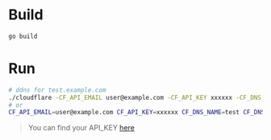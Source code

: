 # Build

```sh
go build
```

# Run

```sh
# ddns for test.example.com
./cloudflare -CF_API_EMAIL user@example.com -CF_API_KEY xxxxxx -CF_DNS_NAME test -CF_DNS_TTL 120 -CF_ZONE_NAME example.com
# or
CF_API_EMAIL=user@example.com CF_API_KEY=xxxxxx CF_DNS_NAME=test CF_DNS_TTL=120 CF_ZONE_NAME=example.com ./cloudflare
```

> You can find your API_KEY [here](https://dash.cloudflare.com/profile/api-tokens)

